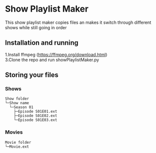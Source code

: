 # Show Playlist Maker

This show playlist maker copies files an makes it switch through different shows while still going in order

## Installation and running

1.Install ffmpeg (https://ffmpeg.org/download.html) \
3.Clone the repo and run showPlaylistMaker.py

## Storing your files

### Shows
```
Show folder
└─Show name
  └─Season 01
    ├─Episode S01E01.ext
    ├─Episode S01E02.ext
    └─Episode S01E03.ext
```
### Movies
```
Movie folder
└─Movie.ext
```
